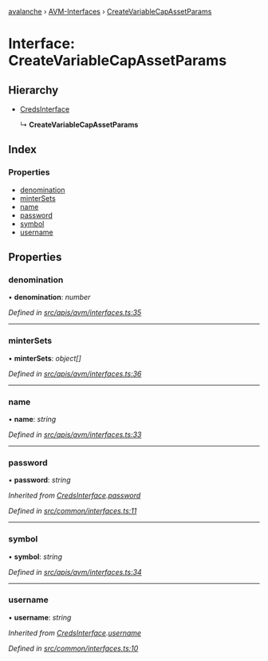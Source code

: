 [avalanche](../README.md) › [AVM-Interfaces](../modules/avm_interfaces.md) › [CreateVariableCapAssetParams](avm_interfaces.createvariablecapassetparams.md)

# Interface: CreateVariableCapAssetParams

## Hierarchy

* [CredsInterface](common_interfaces.credsinterface.md)

  ↳ **CreateVariableCapAssetParams**

## Index

### Properties

* [denomination](avm_interfaces.createvariablecapassetparams.md#denomination)
* [minterSets](avm_interfaces.createvariablecapassetparams.md#mintersets)
* [name](avm_interfaces.createvariablecapassetparams.md#name)
* [password](avm_interfaces.createvariablecapassetparams.md#password)
* [symbol](avm_interfaces.createvariablecapassetparams.md#symbol)
* [username](avm_interfaces.createvariablecapassetparams.md#username)

## Properties

###  denomination

• **denomination**: *number*

*Defined in [src/apis/avm/interfaces.ts:35](https://github.com/ava-labs/avalanchejs/blob/598fbcc/src/apis/avm/interfaces.ts#L35)*

___

###  minterSets

• **minterSets**: *object[]*

*Defined in [src/apis/avm/interfaces.ts:36](https://github.com/ava-labs/avalanchejs/blob/598fbcc/src/apis/avm/interfaces.ts#L36)*

___

###  name

• **name**: *string*

*Defined in [src/apis/avm/interfaces.ts:33](https://github.com/ava-labs/avalanchejs/blob/598fbcc/src/apis/avm/interfaces.ts#L33)*

___

###  password

• **password**: *string*

*Inherited from [CredsInterface](common_interfaces.credsinterface.md).[password](common_interfaces.credsinterface.md#password)*

*Defined in [src/common/interfaces.ts:11](https://github.com/ava-labs/avalanchejs/blob/598fbcc/src/common/interfaces.ts#L11)*

___

###  symbol

• **symbol**: *string*

*Defined in [src/apis/avm/interfaces.ts:34](https://github.com/ava-labs/avalanchejs/blob/598fbcc/src/apis/avm/interfaces.ts#L34)*

___

###  username

• **username**: *string*

*Inherited from [CredsInterface](common_interfaces.credsinterface.md).[username](common_interfaces.credsinterface.md#username)*

*Defined in [src/common/interfaces.ts:10](https://github.com/ava-labs/avalanchejs/blob/598fbcc/src/common/interfaces.ts#L10)*
